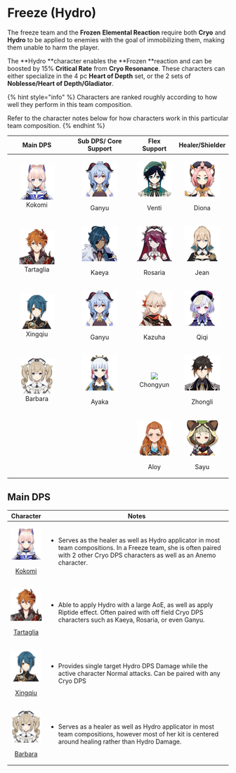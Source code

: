 # Freeze (Hydro)

The freeze team and the **Frozen** **Elemental Reaction** require both **Cryo** and **Hydro** to be applied to enemies with the goal of immobilizing them, making them unable to harm the player.

The **Hydro **character enables the **Frozen **reaction and can be boosted by 15% **Critical Rate** from **Cryo Resonance**. These characters can either specialize in the 4 pc **Heart of Depth** set, or the 2 sets of **Noblesse/Heart of Depth/Gladiator**.&#x20;

{% hint style="info" %}
Characters are ranked roughly according to how well they perform in this team composition.

Refer to the character notes below for how characters work in this particular team composition.
{% endhint %}

|                            Main DPS                            |                               Sub DPS/ Core Support                              |                                     Flex Support                                     |                                    Healer/Shielder                                   |
| :------------------------------------------------------------: | :------------------------------------------------------------------------------: | :----------------------------------------------------------------------------------: | :----------------------------------------------------------------------------------: |
|    ![](../.gitbook/assets/UI\_AvatarIcon\_Kokomi.png)Kokomi    | <p><img src="../.gitbook/assets/UI_AvatarIcon_Ganyu.png" alt=""></p><p>Ganyu</p> |   <p><img src="../.gitbook/assets/UI_AvatarIcon_Venti.png" alt=""></p><p>Venti</p>   |   <p><img src="../.gitbook/assets/UI_AvatarIcon_Diona.png" alt=""></p><p>Diona</p>   |
| ![](../.gitbook/assets/ui\_avataricon\_tartaglia.png)Tartaglia | <p><img src="../.gitbook/assets/UI_AvatarIcon_Kaeya.png" alt=""></p><p>Kaeya</p> | <p><img src="../.gitbook/assets/UI_AvatarIcon_Rosaria.png" alt=""></p><p>Rosaria</p> |    <p><img src="../.gitbook/assets/UI_AvatarIcon_Jean.png" alt=""></p><p>Jean</p>    |
|   ![](../.gitbook/assets/UI\_AvatarIcon\_Xingqiu.png)Xingqiu   | <p><img src="../.gitbook/assets/UI_AvatarIcon_Ganyu.png" alt=""></p><p>Ganyu</p> |  <p><img src="../.gitbook/assets/UI_AvatarIcon_Kazuha.png" alt=""></p><p>Kazuha</p>  |    <p><img src="../.gitbook/assets/UI_AvatarIcon_Qiqi.png" alt=""></p><p>Qiqi</p>    |
|   ![](../.gitbook/assets/UI\_AvatarIcon\_Barbara.png)Barbara   | <p><img src="../.gitbook/assets/UI_AvatarIcon_Ayaka.png" alt=""></p><p>Ayaka</p> |             ![](../.gitbook/assets/UI\_AvatarIcon\_Chongyun.png)Chongyun             | <p><img src="../.gitbook/assets/UI_AvatarIcon_Zhongli.png" alt=""></p><p>Zhongli</p> |
|                                                                |                                                                                  |    <p><img src="../.gitbook/assets/UI_AvatarIcon_Aloy.png" alt=""></p><p>Aloy</p>    |    <p><img src="../.gitbook/assets/UI_AvatarIcon_Sayu.png" alt=""></p><p>Sayu</p>    |

## Main DPS

|                                                                Character                                                                | Notes                                                                                                                                                                                               |
| :-------------------------------------------------------------------------------------------------------------------------------------: | --------------------------------------------------------------------------------------------------------------------------------------------------------------------------------------------------- |
|      <p><img src="../.gitbook/assets/UI_AvatarIcon_Kokomi.png" alt=""></p><p><a href="../characters/hydro/kokomi.md">Kokomi</a></p>     | <ul><li>Serves as the healer as well as Hydro applicator in most team compositions. In a Freeze team, she is often paired with 2 other Cryo DPS characters as well as an Anemo character.</li></ul> |
| <p><img src="../.gitbook/assets/ui_avataricon_tartaglia.png" alt=""></p><p><a href="../characters/hydro/tartaglia.md">Tartaglia</a></p> | <ul><li>Able to apply Hydro with a large AoE, as well as apply Riptide effect. Often paired with off field Cryo DPS characters such as Kaeya, Rosaria, or even Ganyu. </li></ul>                    |
|    <p><img src="../.gitbook/assets/UI_AvatarIcon_Xingqiu.png" alt=""></p><p><a href="../characters/hydro/xingqiu.md">Xingqiu</a></p>    | <ul><li>Provides single target Hydro DPS Damage while the active character Normal attacks. Can be paired with any Cryo DPS </li></ul>                                                               |
|    <p><img src="../.gitbook/assets/UI_AvatarIcon_Barbara.png" alt=""></p><p><a href="../characters/hydro/barbara.md">Barbara</a></p>    | <ul><li>Serves as a healer as well as Hydro applicator in most team compositions, however most of her kit is centered around healing rather than Hydro Damage.</li></ul>                            |
